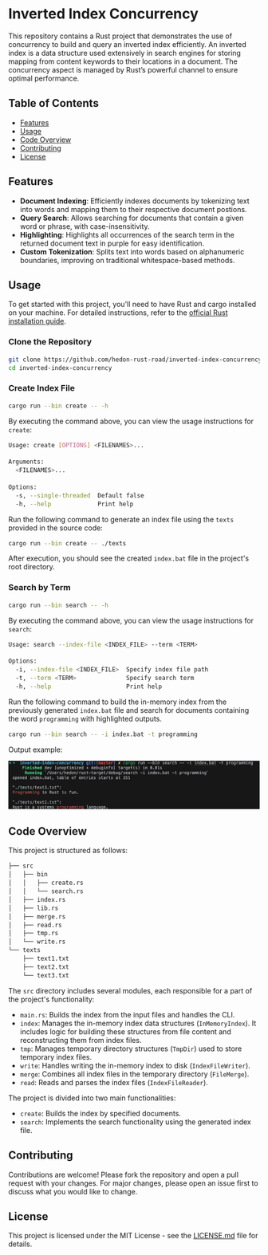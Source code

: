 # Inverted Index Concurrency

This repository contains a Rust project that demonstrates the use of concurrency to build and query an inverted index efficiently. An inverted index is a data structure used extensively in search engines for storing mapping from content keywords to their locations in a document. The concurrency aspect is managed by Rust’s powerful channel to ensure optimal performance.

## Table of Contents

- [Features](#features)
- [Usage](#usage)
- [Code Overview](#code-overview)
- [Contributing](#contributing)
- [License](#license)

## Features

- **Document Indexing**: Efficiently indexes documents by tokenizing text into words and mapping them to their respective document postions.
- **Query Search**: Allows searching for documents that contain a given word or phrase, with case-insensitivity.
- **Highlighting**: Highlights all occurrences of the search term in the returned document text in purple for easy identification.
- **Custom Tokenization**: Splits text into words based on alphanumeric boundaries, improving on traditional whitespace-based methods.

## Usage

To get started with this project, you'll need to have Rust and cargo installed on your machine. For detailed instructions, refer to the [official Rust installation guide](https://www.rust-lang.org/tools/install).

### Clone the Repository

```bash
git clone https://github.com/hedon-rust-road/inverted-index-concurrency.git
cd inverted-index-concurrency
```

### Create Index File

```bash
cargo run --bin create -- -h
```

By executing the command above, you can view the usage instructions for `create`:

```bash
Usage: create [OPTIONS] <FILENAMES>...

Arguments:
  <FILENAMES>...  

Options:
  -s, --single-threaded  Default false
  -h, --help             Print help
```

Run the following command to generate an index file using the `texts` provided in the source code:

```bash
cargo run --bin create -- ./texts
```

After execution, you should see the created `index.bat` file in the project's root directory.

### Search by Term

```bash
cargo run --bin search -- -h 
```

By executing the command above, you can view the usage instructions for `search`:

```bash
Usage: search --index-file <INDEX_FILE> --term <TERM>

Options:
  -i, --index-file <INDEX_FILE>  Specify index file path
  -t, --term <TERM>              Specify search term
  -h, --help                     Print help
```

Run the following command to build the in-memory index from the previously generated `index.bat` file and search for documents containing the word `programming` with highlighted outputs.

```bash
cargo run --bin search -- -i index.bat -t programming
```

Output example:

![search output example](./imgs/search-ouput-example.png)

## Code Overview

This project is structured as follows:

```bash
├── src
│   ├── bin
│   │   ├── create.rs
│   │   └── search.rs
│   ├── index.rs
│   ├── lib.rs
│   ├── merge.rs
│   ├── read.rs
│   ├── tmp.rs
│   └── write.rs
└── texts
    ├── text1.txt
    ├── text2.txt
    └── text3.txt
```

The `src` directory includes several modules, each responsible for a part of the project's functionality:

- `main.rs`: Builds the index from the input files and handles the CLI.
- `index`: Manages the in-memory index data structures (`InMemoryIndex`). It includes logic for building these structures from file content and reconstructing them from index files.
- `tmp`: Manages temporary directory structures (`TmpDir`) used to store temporary index files.
- `write`: Handles writing the in-memory index to disk (`IndexFileWriter`).
- `merge`: Combines all index files in the temporary directory (`FileMerge`).
- `read`: Reads and parses the index files (`IndexFileReader`).

The project is divided into two main functionalities:

- `create`: Builds the index by specified documents.
- `search`: Implements the search functionality using the generated index file.

## Contributing

Contributions are welcome! Please fork the repository and open a pull request with your changes. For major changes, please open an issue first to discuss what you would like to change.

## License

This project is licensed under the MIT License - see the [LICENSE.md](LICENSE) file for details.
